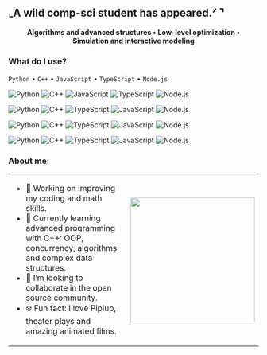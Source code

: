## ⌞A wild comp-sci student has appeared.ᐟ ⌝
<p align="center"><strong>Algorithms and advanced structures • Low-level optimization • Simulation and interactive modeling</strong></p>

### What do I use?
`Python` • `C++` • `JavaScript` • `TypeScript` • `Node.js`

![Python](https://img.shields.io/badge/Python-3670A0?style=for-the-badge&logo=python&logoColor=ffdd54)
![C++](https://img.shields.io/badge/C++-00599C?style=for-the-badge&logo=c%2b%2b&logoColor=white)
![JavaScript](https://img.shields.io/badge/JavaScript-F7DF1E?style=for-the-badge&logo=javascript&logoColor=black)
![TypeScript](https://img.shields.io/badge/TypeScript-007acc?style=for-the-badge&logo=typescript&logoColor=white)
![Node.js](https://img.shields.io/badge/Node.js-339933?style=for-the-badge&logo=node.js&logoColor=white)

![Python](https://img.shields.io/badge/Python-3670A0?style=flat-square&logo=python&logoColor=ffdd54)
![C++](https://img.shields.io/badge/C++-00599C?style=flat-square&logo=c%2b%2b&logoColor=white)
![TypeScript](https://img.shields.io/badge/TypeScript-007acc?style=flat-square&logo=typescript&logoColor=white)
![JavaScript](https://img.shields.io/badge/JavaScript-F7DF1E?style=flat-square&logo=javascript&logoColor=black)
![Node.js](https://img.shields.io/badge/Node.js-339933?style=flat-square&logo=node.js&logoColor=white)

![Python](https://img.shields.io/badge/Python-3670A0?style=plastic&logo=python&logoColor=ffdd54)
![C++](https://img.shields.io/badge/C++-00599C?style=plastic&logo=c%2b%2b&logoColor=white)
![TypeScript](https://img.shields.io/badge/TypeScript-007acc?style=plastic&logo=typescript&logoColor=white)
![JavaScript](https://img.shields.io/badge/JavaScript-F7DF1E?style=plastic&logo=javascript&logoColor=black)
![Node.js](https://img.shields.io/badge/Node.js-339933?style=plastic&logo=node.js&logoColor=white)

![Python](https://img.shields.io/badge/Python-A6B1E1?style=flat-square&logo=python&logoColor=ffdd54)
![C++](https://img.shields.io/badge/C++-6C7A89?style=flat-square&logo=c%2b%2b&logoColor=white)
![TypeScript](https://img.shields.io/badge/TypeScript-8E9AAF?style=flat-square&logo=typescript&logoColor=white)
![JavaScript](https://img.shields.io/badge/JavaScript-F9E79F?style=flat-square&logo=javascript&logoColor=black)
![Node.js](https://img.shields.io/badge/Node.js-82E0AA?style=flat-square&logo=node.js&logoColor=white)

### About me:
<table>
  <tr>
    <td width="70%">
      
- 🔭 Working on improving my coding and math skills.  
- 🌊 Currently learning advanced programming with C++: OOP, concurrency, algorithms and complex data structures.  
- 🫧 I’m looking to collaborate in the open source community.  
- ❄️ Fun fact: I love Piplup, theater plays and amazing animated films.  

</td>
    <td align="center">
      <img src="https://i.gifer.com/IYDl.gif" width="250"/>
    </td>
  </tr>
</table>

